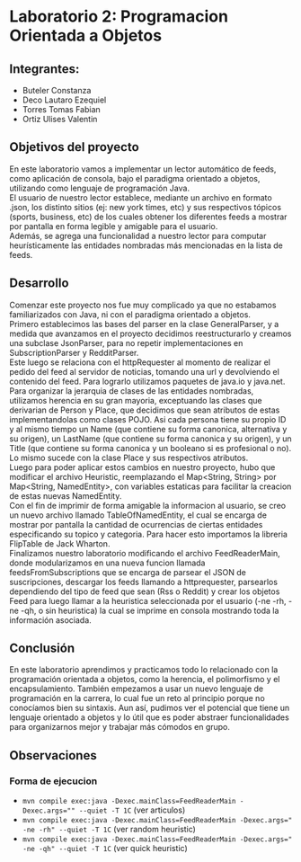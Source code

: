 # Laboratorio 2: Programacion Orientada a Objetos

## Integrantes:
- Buteler Constanza
- Deco Lautaro Ezequiel
- Torres Tomas Fabian
- Ortiz Ulises Valentin 

## Objetivos del proyecto
En este laboratorio vamos a implementar un lector automático de feeds, como aplicación de consola, bajo el paradigma orientado a objetos, utilizando como lenguaje de programación Java.  
El usuario de nuestro lector establece, mediante un archivo en formato .json, los distinto sitios (ej: new york times, etc) y sus respectivos tópicos (sports, business, etc) de los cuales obtener los diferentes feeds a mostrar por pantalla en forma legible y amigable para el usuario.  
Además, se agrega una funcionalidad a nuestro lector para computar heurísticamente las entidades nombradas más mencionadas en la lista de feeds.  

## Desarrollo
Comenzar este proyecto nos fue muy complicado ya que no estabamos familiarizados con Java, ni con el paradigma orientado a objetos.  
Primero establecimos las bases del parser en la clase GeneralParser, y a medida que avanzamos en el proyecto decidimos reestructurarlo y creamos una subclase JsonParser, para no repetir implementaciones en SubscriptionParser y RedditParser.  
Este luego se relaciona con el httpRequester al momento de realizar el pedido del feed al servidor de noticias, tomando una url y devolviendo el contenido del feed. Para lograrlo utilizamos paquetes de java.io y java.net.  
Para organizar la jerarquia de clases de las entidades nombradas, utilizamos herencia en su gran mayoria, exceptuando las clases que derivarian de Person y Place, que decidimos que sean atributos de estas implementandolas como clases POJO. Asi cada persona tiene su propio ID y al mismo tiempo un Name (que contiene su forma canonica, alternativa y su origen), un LastName (que contiene su forma canonica y su origen), y un Title (que contiene su forma canonica y un booleano si es profesional o no). Lo mismo sucede con la clase Place y sus respectivos atributos.    
Luego para poder aplicar estos cambios en nuestro proyecto, hubo que modificar el archivo Heuristic, reemplazando el Map<String, String> por Map<String, NamedEntity>, con variables estaticas para facilitar la creacion de estas nuevas NamedEntity.  
Con el fin de imprimir de forma amigable la informacion al usuario, se creo un nuevo archivo llamado TableOfNamedEntity, el cual se encarga de mostrar por pantalla la cantidad de ocurrencias de ciertas entidades especificando su topico y categoria. Para hacer esto importamos la libreria FlipTable de Jack Wharton.  
Finalizamos nuestro laboratorio modificando el archivo FeedReaderMain, donde modularizamos en una nueva funcion llamada feedsFromSubscriptions que se encarga de parsear el JSON de suscripciones, descargar los feeds llamando a httprequester, parsearlos dependiendo del tipo de feed que sean (Rss o Reddit) y crear los objetos Feed para luego llamar a la heuristica seleccionada por el usuario (-ne -rh, -ne -qh, o sin heuristica) la cual se imprime en consola mostrando toda la información asociada.

## Conclusión 
En este laboratorio aprendimos y practicamos todo lo relacionado con la programación orientada a objetos, como la herencia, el polimorfismo y el encapsulamiento. También empezamos a usar un nuevo lenguaje de programación en la carrera, lo cual fue un reto al principio porque no conocíamos bien su sintaxis. Aun así, pudimos ver el potencial que tiene un lenguaje orientado a objetos y lo útil que es poder abstraer funcionalidades para organizarnos mejor y trabajar más cómodos en grupo.

## Observaciones
### Forma de ejecucion  
- `mvn compile exec:java -Dexec.mainClass=FeedReaderMain -Dexec.args="" --quiet -T 1C` (ver articulos)
- `mvn compile exec:java -Dexec.mainClass=FeedReaderMain -Dexec.args=" -ne -rh" --quiet -T 1C` (ver random heuristic)
- `mvn compile exec:java -Dexec.mainClass=FeedReaderMain -Dexec.args=" -ne -qh" --quiet -T 1C` (ver quick heuristic)



